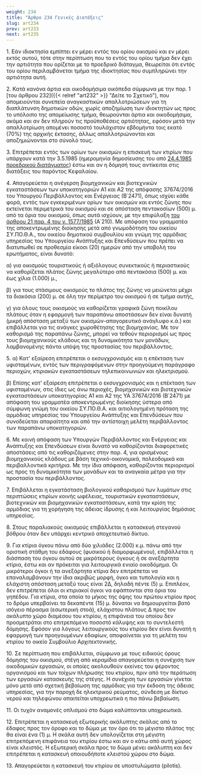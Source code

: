 ```yaml
---
weight: 234
title: "Άρθρο 234 Γενικές Διατάξεις"
slug: art234
prev: art233
next: art235
---
```


1\. Εάν ιδιοκτησία εμπίπτει εν μέρει εντός του ορίου οικισμού και εν μέρει εκτός αυτού, τότε στην περίπτωση που το εντός του ορίου τμήμα δεν έχει την αρτιότητα που ορίζεται με το προεδρικό διάταγμα, θεωρείται ότι εντός του ορίου περιλαμβάνεται τμήμα της ιδιοκτησίας που συμπληρώνει την αρτιότητα αυτή.

2\. Κατά κανόνα άρτια και οικοδομήσιμα οικόπεδα σύμφωνα με την παρ. 1 [του άρθρου 232]({{< relref "art232" >}} "Δείτε το Σχετικό"), που απομειούνται συνεπεία αναγκαστικών απαλλοτριώσεων για τη διαπλάτυνση δημοτικών οδών, χωρίς αποζημίωση των ιδιοκτητών ως προς το υπόλοιπο της απομείωσης τμήμα, θεωρούνται άρτια και οικοδομήσιμα, ακόμα και αν δεν πληρούν τις προϋποθέσεις αρτιότητας, εφόσον μετά την απαλλοτρίωση απομένει ποσοστό τουλάχιστον εβδομήντα τοις εκατό (70%) της αρχικής έκτασης, άλλως απαλλοτριώνονται και αποζημιώνονται στο σύνολό τους. 

3. Επιτρέπεται εντός των ορίων των οικισμών η επισκευή των κτιρίων που υπάρχουν κατά την 3.5.1985 (ημερομηνία δημοσίευσης του από [24.4.1985 προεδρικού διατάγματος](https://www.technologismiki.com/nomos/pd_24_4_85.php)) έστω και αν η δόμησή τους αντίκειται στις διατάξεις του παρόντος Κεφαλαίου. 

4. Απαγορεύεται η ανέγερση βιομηχανικών και βιοτεχνικών εγκαταστάσεων των υποκατηγοριών Α1 και Α2 της απόφασης 37674/2016 του Υπουργού Περιβάλλοντος και Ενέργειας (Β΄2471), όπως ισχύει κάθε φορά, εντός των εγκεκριμένων ορίων των οικισμών και εντός ζώνης που εκτείνεται περιμετρικά του οικισμού και σε απόσταση πεντακοσίων (500) μ. από τα όρια του οικισμού, όπως αυτά ισχύουν, με την επιφύλαξη <a href="https://ia37rg02wpsa01.blob.core.windows.net/fek/01/1985/19850100210.pdf" title="Δείτε το Σχετικό">του άρθρου 21 παρ. 4 του ν. 1577/1985</a> (Α΄210). Με απόφαση του γραμματέα της αποκεντρωμένης διοίκησης μετά από γνωμοδότηση του οικείου ΣΥ.ΠΟ.Θ.Α., του οικείου δημοτικού συμβουλίου και γνώμη της αρμόδιας υπηρεσίας του Υπουργείου Ανάπτυξης και Επενδύσεων που πρέπει να διατυπωθεί σε προθεσμία είκοσι (20) ημερών από την υποβολή του ερωτήματος, είναι δυνατό:

α) για οικισμούς τουριστικούς ή αξιόλογους συνεκτικούς ή περιαστικούς να καθορίζεται πλάτος ζώνης μεγαλύτερο από πεντακόσια (500) μ. και έως χίλια (1.000) μ.,

β) για τους στάσιμους οικισμούς το πλάτος της ζώνης να μειώνεται μέχρι τα διακόσια (200) μ. σε όλη την περίμετρο του οικισμού ή σε τμήμα αυτής,

γ) για όλους τους οικισμούς να καθορίζεται γραφικά ζώνη ποικίλου πλάτους όταν η εφαρμογή των παραπάνω αποστάσεων δεν είναι δυνατή (μικρή απόσταση μεταξύ των οικισμών-απαγορευτικό ανάγλυφο κ.ά.) και επιβάλλεται για τις ανάγκες χωροθέτησης της βιομηχανίας. Με τον καθορισμό της παραπάνω ζώνης, μπορεί να τεθούν περιορισμοί ως προς τους βιομηχανικούς κλάδους και τη δυναμικότητα των μονάδων, λαμβανομένης πάντα υπόψη της προστασίας του περιβάλλοντος.

5. α) Κατ' εξαίρεση επιτρέπεται ο εκσυγχρονισμός και η επέκταση των υφισταμένων, εντός των περιγραφόμενων στην προηγούμενη παράγραφο περιοχών, κτιριακών εγκαταστάσεων τηλεπικοινωνιών και ηλεκτρισμού.

β) Επίσης κατ' εξαίρεση επιτρέπεται ο εκσυγχρονισμός και η επέκταση των υφισταμένων, στις ίδιες ως άνω περιοχές, βιομηχανικών και βιοτεχνικών εγκαταστάσεων υποκατηγορίας Α1 και Α2 της ΥΑ 37674/2016 (Β΄2471) με απόφαση του γραμματέα αποκεντρωμένης διοίκησης ύστερα από σύμφωνη γνώμη του οικείου ΣΥ.ΠΟ.Θ.Α. και αιτιολογημένη πρόταση της αρμόδιας υπηρεσίας του Υπουργείου Ανάπτυξης και Επενδύσεων που συνοδεύεται απαραίτητα και από την αντίστοιχη μελέτη περιβάλλοντος των παραπάνω υποκατηγοριών.

6. Με κοινή απόφαση των Υπουργών Περιβάλλοντος και Ενέργειας και Ανάπτυξης και Επενδύσεων είναι δυνατό να καθορίζονται διαφορετικές αποστάσεις από τις καθοριζόμενες στην παρ. 4, για ορισμένους βιομηχανικούς κλάδους με βάση τεχνικό-οικονομικά, πολεοδομικά και περιβαλλοντικά κριτήρια. Με την ίδια απόφαση, καθορίζονται περιορισμοί ως προς τη δυναμικότητα των μονάδων και τα αναγκαία μέτρα για την προστασία του περιβάλλοντος. 

7\. Επιβάλλεται η εγκατάσταση βιολογικού καθαρισμού των λυμάτων στις περιπτώσεις κτιρίων κοινής ωφέλειας, τουριστικών εγκαταστάσεων, βιοτεχνικών και βιομηχανικών εγκαταστάσεων, κατά την κρίση της αρμόδιας για τη χορήγηση της άδειας ίδρυσης ή και λειτουργίας δημόσιας υπηρεσίας.

8\. Στους παραλιακούς οικισμούς επιβάλλεται η κατασκευή στεγανού βόθρου όταν δεν υπάρχει κεντρικό αποχετευτικό δίκτυο.

9\. Για κτίρια όγκου πάνω από δύο χιλιάδες (2.000) κ.μ. πάνω από την οριστική στάθμη του εδάφους (φυσικού ή διαμορφωμένου), επιβάλλεται η διάσπαση του όγκου αυτού σε μικρότερους όγκους ή σε ανεξάρτητα κτίρια, έστω και αν πρόκειται για λειτουργικά ενιαίο οικοδόμημα. Οι μικρότεροι όγκοι ή τα ανεξάρτητα κτίρια δεν επιτρέπεται να επαναλαμβάνουν την ίδια ακριβώς μορφή, όγκο και τυπολογία και η ελάχιστη απόσταση μεταξύ τους είναι 2Δ, δηλαδή πέντε (5) μ. Επιπλέον, δεν επιτρέπεται όλοι οι κτιριακοί όγκοι να εφάπτονται στα όρια του γηπέδου. Για κτίρια, στα οποία το μήκος της όψης του πρώτου κτιρίου προς το δρόμο υπερβαίνει τα δεκαπέντε (15) μ. δύναται να δημιουργείται βατό ισόγειο πέρασμα (εσωτερική στοά), ελάχιστου πλάτους Δ προς τον ακάλυπτο χώρο διαμέσου του κτιρίου, η επιφάνεια του οποίου δεν προσμετράται στο επιτρεπόμενο ποσοστό κάλυψης και το συντελεστή δόμησης. Εφόσον για λόγους λειτουργικούς του κτιρίου δεν είναι δυνατή η εφαρμογή των προηγουμένων εδαφίων, αποφαίνεται για τη μελέτη του κτιρίου το οικείο Συμβούλιο Αρχιτεκτονικής.

10\. Σε περίπτωση που επιβάλλεται, σύμφωνα με τους ειδικούς όρους δόμησης του οικισμού, στέγη από κεραμίδια απαγορεύεται η συνέχιση των οικοδομικών εργασιών, οι οποίες ακολουθούν εκείνες του φέροντος οργανισμού και των τοίχων πλήρωσης του κτιρίου, πριν από την περάτωση των εργασιών κατασκευής της στέγης. Η συνέχιση των εργασιών γίνεται μόνο μετά από σχετική βεβαίωση της αρμόδιας για την έκδοση της άδειας υπηρεσίας, για την παροχή δε ηλεκτρικού ρεύματος, σύνδεση με δίκτυο νερού και τηλεφώνου απαιτείται υποχρεωτικά η πιο πάνω βεβαίωση.

11. Οι τυχόν αναμονές οπλισμού στο δώμα καλύπτονται υποχρεωτικά.

12. Επιτρέπεται η κατασκευή εξωτερικής ακάλυπτης σκάλας από το έδαφος προς τον όροφο και το δώμα με τον όρο ότι το μέγιστο πλάτος της θα είναι ένα (1) μ. Η σκάλα αυτή δεν υπολογίζεται στη μέγιστη επιτρεπόμενη επιφάνεια του κτιρίου έστω και αν ο κάτω από αυτή χώρος είναι κλειστός. Η εξωτερική σκάλα προς το δώμα μένει ακάλυπτη και δεν επιτρέπεται η κατασκευή οποιουδήποτε κλειστού χώρου στο δώμα.

13. Απαγορεύεται η κατασκευή του κτιρίου σε υποστυλώματα (pilotis).

 


